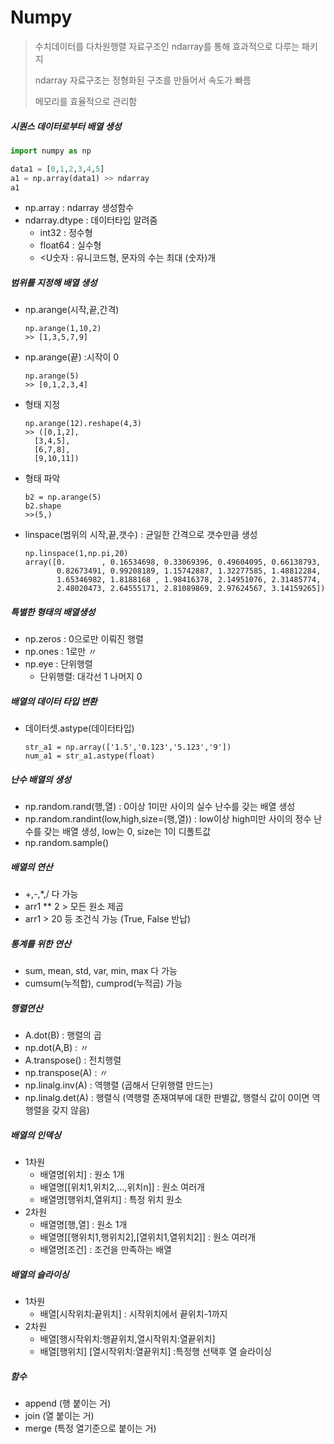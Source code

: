 # Numpy

>  수치데이터를 다차원행렬 자료구조인 ndarray를 통해 효과적으로 다루는 패키지
>
>  ndarray 자료구조는 정형화된 구조를 만들어서 속도가 빠름
>
>  메모리를 효율적으로 관리함



##### 시퀀스 데이터로부터 배열 생성

```python
import numpy as np

data1 = [0,1,2,3,4,5]
a1 = np.array(data1) >> ndarray
a1
```

- np.array : ndarray 생성함수
- ndarray.dtype : 데이터타입 알려줌
  - int32 : 정수형
  - float64 : 실수형
  - <U숫자 : 유니코드형, 문자의 수는 최대 (숫자)개



##### 범위를 지정해 배열 생성

- np.arange(시작,끝,간격)

  ```
  np.arange(1,10,2)
  >> [1,3,5,7,9]
  ```

  

- np.arange(끝) :시작이 0

  ```
  np.arange(5)
  >> [0,1,2,3,4]
  ```

- 형태 지정

  ```
  np.arange(12).reshape(4,3)
  >> ([0,1,2],
  	[3,4,5],
  	[6,7,8],
  	[9,10,11])
  ```

- 형태 파악

  ```
  b2 = np.arange(5)
  b2.shape
  >>(5,)
  ```

- linspace(범위의 시작,끝,갯수) : 균일한 간격으로 갯수만큼 생성

  ```
  np.linspace(1,np.pi,20)
  array([0.        , 0.16534698, 0.33069396, 0.49604095, 0.66138793,
         0.82673491, 0.99208189, 1.15742887, 1.32277585, 1.48812284,
         1.65346982, 1.8188168 , 1.98416378, 2.14951076, 2.31485774,
         2.48020473, 2.64555171, 2.81089869, 2.97624567, 3.14159265])
  ```



##### 특별한 형태의 배열생성

- np.zeros : 0으로만 이뤄진 행렬
- np.ones : 1로만 〃
- np.eye : 단위행렬
  - 단위행렬: 대각선 1 나머지 0 



##### 배열의 데이터 타입 변환

- 데이터셋.astype(데이터타입)

  ```
  str_a1 = np.array(['1.5','0.123','5.123','9'])
  num_a1 = str_a1.astype(float)
  ```



##### 난수 배열의 생성

- np.random.rand(행,열) : 0이상 1미만 사이의 실수 난수를 갖는 배열 생성
- np.random.randint(low,high,size=(행,열)) : low이상 high미만 사이의 정수 난수를 갖는 배열 생성, low는 0, size는 1이 디폴트값
- np.random.sample()



##### 배열의 연산

- +,-,*,/ 다 가능
- arr1 ** 2 > 모든 원소 제곱
- arr1 > 20  등 조건식 가능 (True, False 반납)



##### 통계를 위한 연산

- sum, mean, std, var, min, max 다 가능
- cumsum(누적합), cumprod(누적곱) 가능



##### 행렬연산

- A.dot(B) : 행렬의 곱
- np.dot(A,B) : 〃
- A.transpose() : 전치행렬
- np.transpose(A) : 〃
- np.linalg.inv(A) : 역행렬 (곱해서 단위행렬 만드는)
- np.linalg.det(A) : 행렬식 (역행렬 존재여부에 대한 판별값, 행렬식 값이 0이면 역행렬을 갖지 않음)



##### 배열의 인덱싱

- 1차원
  - 배열명[위치] : 원소 1개
  - 배열명[[위치1,위치2,…,위치n]] : 원소 여러개
  - 배열명[행위치,열위치] : 특정 위치 원소
- 2차원
  - 배열명[행,열] : 원소 1개
  - 배열명[[행위치1,행위치2],[열위치1,열위치2]] : 원소 여러개
  - 배열명[조건] : 조건을 만족하는 배열

##### 배열의 슬라이싱

- 1차원
  - 배열[시작위치:끝위치] : 시작위치에서 끝위치-1까지
- 2차원
  - 배열[행시작위치:행끝위치,열시작위치:열끝위치] 
  - 배열[행위치] [열시작위치:열끝위치] :특정행 선택후 열 슬라이싱

##### 함수

- append (행 붙이는 거)
- join (열 붙이는 거)
- merge (특정 열기준으로 붙이는 거)